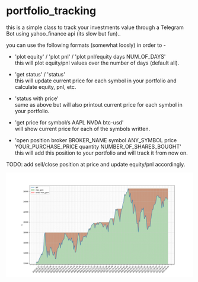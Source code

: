 # portfolio_tracking

this is a simple class to track your investments value through a Telegram Bot using yahoo_finance api (its slow but fun)..

you can use the following formats (somewhat loosly) in order to - 

- 'plot equity' / 'plot pnl' / 'plot pnl/equity days NUM_OF_DAYS'  
this will plot equity/pnl values over the number of days (default all).

- 'get status' / 'status'  
this will update current price for each symbol in your portfolio and calculate equity, pnl, etc.

- 'status with price'  
same as above but will also printout current price for each symbol in your portfolio.

- 'get price for symbol/s AAPL NVDA btc-usd'  
will show current price for each of the symbols written.

- 'open position broker BROKER_NAME symbol ANY_SYMBOL price YOUR_PURCHASE_PRICE quantity NUMBER_OF_SHARES_BOUGHT'  
this will add this position to your portfolio and will track it from now on.

TODO: add sell/close position at price and update equity/pnl accordingly.

![plot example](pngs/bh_pnl_2021-04-29.png)
